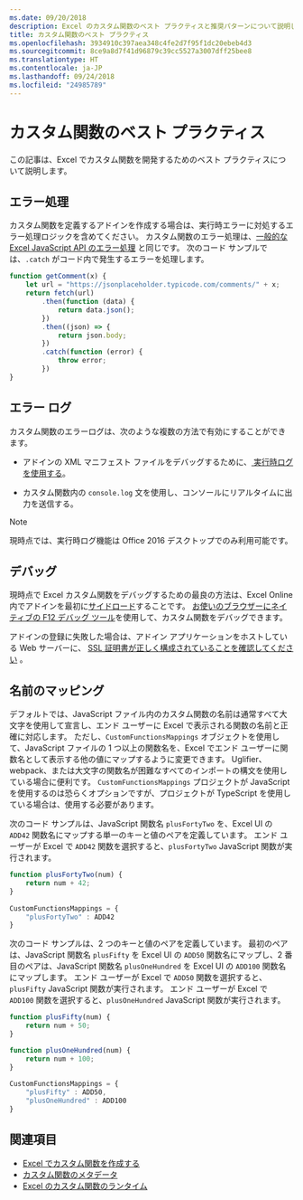 ```yaml
---
ms.date: 09/20/2018
description: Excel のカスタム関数のベスト プラクティスと推奨パターンについて説明します。
title: カスタム関数のベスト プラクティス
ms.openlocfilehash: 3934910c397aea348c4fe2d7f95f1dc20ebeb4d3
ms.sourcegitcommit: 8ce9a8d7f41d96879c39cc5527a3007dff25bee8
ms.translationtype: HT
ms.contentlocale: ja-JP
ms.lasthandoff: 09/24/2018
ms.locfileid: "24985789"
---
```

# <a name="custom-functions-best-practices"></a>カスタム関数のベスト プラクティス

この記事は、Excel でカスタム関数を開発するためのベスト プラクティスについて説明します。

## <a name="error-handling"></a>エラー処理

カスタム関数を定義するアドインを作成する場合は、実行時エラーに対処するエラー処理ロジックを含めてください。 カスタム関数のエラー処理は、[一般的な Excel JavaScript API のエラー処理](excel-add-ins-error-handling.md) と同じです。 次のコード サンプルでは、`.catch` がコード内で発生するエラーを処理します。

```js
function getComment(x) {
    let url = "https://jsonplaceholder.typicode.com/comments/" + x; 
    return fetch(url)
        .then(function (data) {
            return data.json();
        })
        .then((json) => {
            return json.body;
        })
        .catch(function (error) {
            throw error;
        })
}
```

## <a name="error-logging"></a>エラー ログ

カスタム関数のエラーログは、次のような複数の方法で有効にすることができます。 

- アドインの XML マニフェスト ファイルをデバッグするために、[ 実行時ログを使用する](../testing/troubleshoot-manifest.md#use-runtime-logging-to-debug-your-add-in-manifest)。 

- カスタム関数内の `console.log` 文を使用し、コンソールにリアルタイムに出力を送信する。

> [!NOTE]
> 現時点では、実行時ログ機能は Office 2016 デスクトップでのみ利用可能です。

## <a name="debugging"></a>デバッグ

現時点で Excel カスタム関数をデバッグするための最良の方法は、Excel Online 内でアドインを最初に[サイドロード](../testing/sideload-office-add-ins-for-testing.md)することです。  [お使いのブラウザーにネイティブの F12 デバッグ ツール](../testing/debug-add-ins-in-office-online.md)を使用して、カスタム関数をデバッグできます。

アドインの登録に失敗した場合は、アドイン アプリケーションをホストしている Web サーバーに、 [SSL 証明書が正しく構成されていることを確認してください](https://github.com/OfficeDev/generator-office/blob/master/src/docs/ssl.md) 。

## <a name="mapping-names"></a>名前のマッピング

デフォルトでは、JavaScript ファイル内のカスタム関数の名前は通常すべて大文字を使用して宣言し、エンド ユーザーに Excel で表示される関数の名前と正確に対応します。 ただし、`CustomFunctionsMappings` オブジェクトを使用して、JavaScript ファイルの 1 つ以上の関数名を、Excel でエンド ユーザーに関数名として表示する他の値にマップするように変更できます。 Uglifier、webpack、または大文字の関数名が困難なすべてのインポートの構文を使用している場合に便利です。 `CustomFunctionsMappings` プロジェクトが JavaScript を使用するのは恐らくオプションですが、プロジェクトが TypeScript を使用している場合は、使用する必要があります。  
  
次のコード サンプルは、JavaScript 関数名 `plusFortyTwo` を、Excel UI の `ADD42` 関数名にマップする単一のキーと値のペアを定義しています。 エンド ユーザーが Excel で `ADD42` 関数を選択すると、`plusFortyTwo` JavaScript 関数が実行されます。

```js
function plusFortyTwo(num) {
    return num + 42;  
}  
  
CustomFunctionsMappings = {
    "plusFortyTwo" : ADD42
}
```

次のコード サンプルは、2 つのキーと値のペアを定義しています。 最初のペアは、JavaScript 関数名 `plusFifty` を Excel UI の `ADD50` 関数名にマップし、2 番目のペアは、JavaScript 関数名 `plusOneHundred` を Excel UI の `ADD100` 関数名にマップします。 エンド ユーザーが Excel で `ADD50` 関数を選択すると、`plusFifty` JavaScript 関数が実行されます。 エンド ユーザーが Excel で `ADD100` 関数を選択すると、`plusOneHundred` JavaScript 関数が実行されます。

```js
function plusFifty(num) {
    return num + 50;  
} 

function plusOneHundred(num) {
    return num + 100;  
}  
  
CustomFunctionsMappings = {
    "plusFifty" : ADD50,  
    "plusOneHundred" : ADD100
}
 ```

 ## <a name="see-also"></a>関連項目

* [Excel でカスタム関数を作成する](custom-functions-overview.md)
* [カスタム関数のメタデータ](custom-functions-json.md)
* [Excel のカスタム関数のランタイム](custom-functions-runtime.md)
